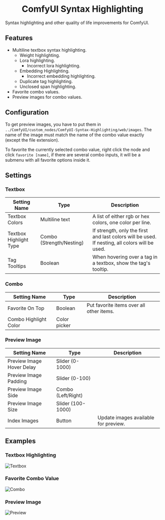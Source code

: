 <h1 align="center">
    ComfyUI Syntax Highlighting
</h1>

Syntax highlighting and other quality of life improvements for ComfyUI.

## Features

-   Multiline textbox syntax highlighting.
    -   Weight highlighting.
    -   Lora highlighting.
        -   Incorrect lora highlighting.
    -   Embedding Highlighting.
        -   Incorrect embedding highlighting.
    -   Duplicate tag highlighting.
    -   Unclosed span highlighting.
-   Favorite combo values.
-   Preview images for combo values.

## Configuration

To get preview images, you have to put them in `../ComfyUI/custom_nodes/ComfyUI-Syntax-Highlighting/web/images`. The name of the image must match the name of the combo value exactly (except the file extension).

To favorite the currently selected combo value, right click the node and click `favorite [name]`, if there are several combo inputs, it will be a submenu with all favorite options inside it.

## Settings

### Textbox

| Setting Name           | Type                     | Description                                                                                    |
| ---------------------- | ------------------------ | ---------------------------------------------------------------------------------------------- |
| Textbox Colors         | Multiline text           | A list of either rgb or hex colors, one color per line.                                        |
| Textbox Highlight Type | Combo (Strength/Nesting) | If strength, only the first and last colors will be used. If nesting, all colors will be used. |
| Tag Tooltips           | Boolean                  | When hovering over a tag in a textbox, show the tag's tooltip.                                 |

### Combo

| Setting Name          | Type         | Description                              |
| --------------------- | ------------ | ---------------------------------------- |
| Favorite On Top       | Boolean      | Put favorite items over all other items. |
| Combo Highlight Color | Color picker |                                          |

### Preview Image

| Setting Name              | Type               | Description                          |
| ------------------------- | ------------------ | ------------------------------------ |
| Preview Image Hover Delay | Slider (0-1000)    |                                      |
| Preview Image Padding     | Slider (0-100)     |                                      |
| Preview Image Side        | Combo (Left/Right) |                                      |
| Preview Image Size        | Slider (100-1000)  |                                      |
| Index Images              | Button             | Update images available for preview. |

## Examples

### Textbox Highlighting

![Textbox](https://i.imgur.com/UzYnqew.png)

### Favorite Combo Value

![Combo](https://i.imgur.com/nohMc2U.png)

### Preview Image

![Preview](https://i.imgur.com/DCrpAT8.png)
